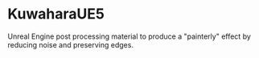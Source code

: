 # KuwaharaUE5
Unreal Engine post processing material to produce a "painterly" effect by reducing noise and preserving edges.
